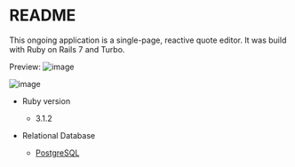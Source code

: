 # README

This ongoing application is a single-page, reactive quote editor. It was build with Ruby on Rails 7 and Turbo.

Preview:
![image](https://github.com/user-attachments/assets/631dcf64-eff2-4803-bef3-3e27b38c79ad)

![image](https://github.com/user-attachments/assets/e1dbee96-9892-4c21-a920-076efd530ae6)


* Ruby version
  - 3.1.2

* Relational Database
  - [PostgreSQL](https://www.postgresql.org/)
